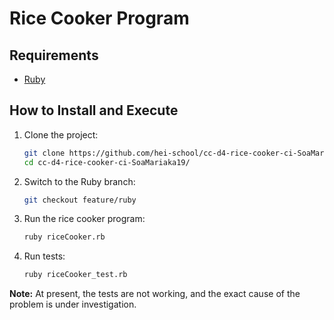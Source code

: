 # Rice Cooker Program

## Requirements
- [Ruby](https://www.ruby-lang.org/en/documentation/installation/)

## How to Install and Execute
1. Clone the project:
   ```bash
   git clone https://github.com/hei-school/cc-d4-rice-cooker-ci-SoaMariaka19/
   cd cc-d4-rice-cooker-ci-SoaMariaka19/

2. Switch to the Ruby branch:
   ```bash
   git checkout feature/ruby

3. Run the rice cooker program:
   ```bash
   ruby riceCooker.rb

4. Run tests:
   ```bash
   ruby riceCooker_test.rb


**Note:** At present, the tests are not working, and the exact cause of the problem is under investigation.



